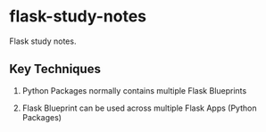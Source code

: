 # flask-study-notes

Flask study notes.

## Key Techniques

1. Python Packages
   normally contains multiple Flask Blueprints

2. Flask Blueprint
   can be used across multiple Flask Apps (Python Packages)
